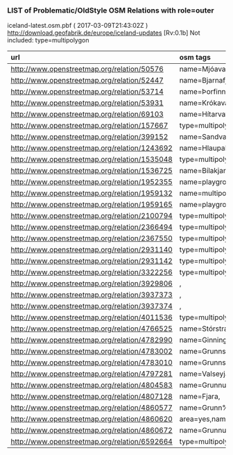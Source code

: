  
### LIST of Problematic/OldStyle OSM Relations with role=outer 
iceland-latest.osm.pbf ( 2017-03-09T21:43:02Z ) http://download.geofabrik.de/europe/iceland-updates [Rv:0.1b]
Not included: type=multipolygon 
 
|  url                                      |  osm tags  
| :---------------------------------------  | :---------------------------
| http://www.openstreetmap.org/relation/50576 | name=Mjóavatn,type=multipolygon,
| http://www.openstreetmap.org/relation/52447 | name=Bjarnafjarðará,type=multipolygon,
| http://www.openstreetmap.org/relation/53714 | name=Þorfinnstjörn,type=multipolygon,
| http://www.openstreetmap.org/relation/53931 | name=Krókavatn,type=multipolygon,
| http://www.openstreetmap.org/relation/69103 | name=Hítarvatn,type=multipolygon,
| http://www.openstreetmap.org/relation/157667 | type=multipolygon,description=industrial%20%area,
| http://www.openstreetmap.org/relation/399152 | name=Sandvatn,type=multipolygon,source=Map%20%from%20%Árni%20%Einarsson%2c%%20%under%20%GNU%20%licence%20%from%20%wikipedia.org%20%Mývatn%20%article,
| http://www.openstreetmap.org/relation/1243692 | name=Hlaupabraut,type=multipolygon,
| http://www.openstreetmap.org/relation/1535048 | type=multipolygon,addr:housenumber=9,
| http://www.openstreetmap.org/relation/1536725 | name=Bílakjarninn,type=multipolygon,
| http://www.openstreetmap.org/relation/1952355 | name=playground%20%Breidavik,type=multipolygon,
| http://www.openstreetmap.org/relation/1959132 | name=multipolygon%20%playground%20%starengi,type=multipolygon,
| http://www.openstreetmap.org/relation/1959165 | name=playground%20%school,type=multipolygon,
| http://www.openstreetmap.org/relation/2100794 | type=multipolygon,alt_name=multipolygon%20%attraction,
| http://www.openstreetmap.org/relation/2366494 | type=multipolygon,designation=River,
| http://www.openstreetmap.org/relation/2367550 | type=multipolygon,addr:housenumber=8,
| http://www.openstreetmap.org/relation/2931140 | type=multipolygon,water=river,
| http://www.openstreetmap.org/relation/2931142 | type=multipolygon,water=salt,
| http://www.openstreetmap.org/relation/3322256 | type=multipolygon,ref:götuskrá=780,
| http://www.openstreetmap.org/relation/3929806 | ,
| http://www.openstreetmap.org/relation/3937373 | ,
| http://www.openstreetmap.org/relation/3937374 | ,
| http://www.openstreetmap.org/relation/4011536 | type=multipolygon,nature=scree,
| http://www.openstreetmap.org/relation/4766525 | name=Stórstraumsfjöruborð%2c%%20%grynningar.,type=multipolygon,
| http://www.openstreetmap.org/relation/4782990 | name=Ginningar,type=multipolygon,
| http://www.openstreetmap.org/relation/4783002 | name=Grunnsævi,type=multipolygon,
| http://www.openstreetmap.org/relation/4783010 | name=Grunnsævi,type=multipolygon,
| http://www.openstreetmap.org/relation/4797281 | name=Valseyjarsker%2c%%20%grunn,type=multipolygon,
| http://www.openstreetmap.org/relation/4804583 | name=Grunnur%20%sjór,type=multipolygon,
| http://www.openstreetmap.org/relation/4807128 | name=Fjara,
| http://www.openstreetmap.org/relation/4860577 | name=Grunn%2c%%20%varasamt%20%um%20%fjöru.,type=multipolygon,
| http://www.openstreetmap.org/relation/4860620 | area=yes,name=Grunnt%20%vatn%2c%%20%varasamt%20%á%20%fjöru,type=multipolygon,
| http://www.openstreetmap.org/relation/4860672 | name=Grunnur%20%sjór,type=multipolygon,
| http://www.openstreetmap.org/relation/6592664 | type=multipolygon,access=private,
 
